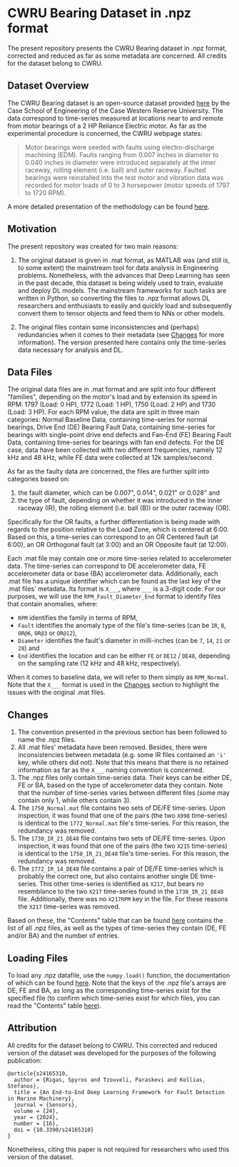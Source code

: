 # CWRU Bearing Dataset in .npz format

The present repository presents the CWRU Bearing dataset in .npz format, corrected and reduced as far as some metadata are concerned. All credits for the dataset belong to CWRU.

## Dataset Overview

The CWRU Bearing dataset is an open-source dataset provided [here](https://engineering.case.edu/bearingdatacenter) by the Case School of Engineering of the Case Western Reserve University. The data correspond to time-series measured at locations near to and remote from motor bearings of a 2 HP Reliance Electric motor. As far as the experimental procedure is concerned, the CWRU webpage states:

> Motor bearings were seeded with faults using electro-discharge machining (EDM). Faults ranging from 0.007 inches in diameter to 0.040 inches in diameter were introduced separately at the inner raceway, rolling element (i.e. ball) and outer raceway. Faulted bearings were reinstalled into the test motor and vibration data was recorded for motor loads of 0 to 3 horsepower (motor speeds of 1797 to 1720 RPM).

A more detailed presentation of the methodology can be found [here](https://engineering.case.edu/bearingdatacenter/apparatus-and-procedures).

## Motivation

The present repository was created for two main reasons:

1. The original dataset is given in .mat format, as MATLAB was (and still is, to some extent) the mainstream tool for data analysis in Engineering problems. Nonetheless, with the advances that Deep Learning has seen in the past decade, this dataset is being widely used to train, evaluate and deploy DL models. The mainstream frameworks for such tasks are written in Python, so converting the files to .npz format allows DL researchers and enthusiasts to easily and quickly load and subsequently convert them to tensor objects and feed them to NNs or other models.

2. The original files contain some inconsistencies and (perhaps) redundancies when it comes to their metadata (see [Changes](#changes) for more information). The version presented here contains only the time-series data necessary for analysis and DL.

## Data Files

The original data files are in .mat format and are split into four different "families", depending on the motor's load and by extension its speed in RPM: 1797 (Load: 0 HP), 1772 (Load: 1 HP), 1750 (Load: 2 HP) and 1730 (Load: 3 HP). For each RPM value, the data are split in three main categories: Normal Baseline Data, containing time-series for normal bearings, Drive End (DE) Bearing Fault Data, containing time-series for bearings with single-point drive end defects and Fan-End (FE) Bearing Fault Data, containing time-series for bearings with fan end defects. For the DE case, data have been collected with two different frequencies, namely 12 kHz and 48 kHz, while FE data were collected at 12k samples/second.

As far as the faulty data are concerned, the files are further split into categories based on:

1. the fault diameter, which can be 0.007", 0.014", 0.021" or 0.028" and
2. the type of fault, depending on whether it was introduced in the inner raceway (IR), the rolling element (i.e. ball (B)) or the outer raceway (OR).

Specifically for the OR faults, a further differentiation is being made with regards to the position relative to the Load Zone, which is centered at 6:00. Based on this, a time-series can correspond to an OR Centered fault (at 6:00), an OR Orthogonal fault (at 3:00) and an OR Opposite fault (at 12:00).

Each .mat file may contain one or more time-series related to accelerometer data. The time-series can correspond to DE accelerometer data, FE accelerometer data or base (BA) accelerometer data. Additionally, each .mat file has a unique identifier which can be found as the last key of the .mat files' metadata. Its format is `X___`, where `___` is a 3-digit code. For our purposes, we will use the `RPM_Fault_Diameter_End` format to identify files that contain anomalies, where:

* `RPM` identifies the family in terms of RPM,
* `Fault` identifies the anomaly type of the file's time-series (can be `IR`, `B`, `OR@6`, `OR@3` or `OR@12`),
* `Diameter` identifies the fault's diameter in milli-inches (can be `7`, `14`, `21` or `28`) and
* `End` identifies the location and can be either `FE` or `DE12` / `DE48`, depending on the sampling rate (12 kHz and 48 kHz, respectively).

When it comes to baseline data, we will refer to them simply as `RPM_Normal`. Note that the `X___` format is used in the [Changes](#changes) section to highlight the issues with the original .mat files.

## Changes

1. The convention presented in the previous section has been followed to name the .npz files.
2. All .mat files' metadata have been removed. Besides, there were inconsistencies between metadata (e.g. some IR files contained an `'i'` key, while others did not). Note that this means that there is no retained information as far as the `X___` naming convention is concerned.
3. The .npz files only contain time-series data. Their keys can be either DE, FE or BA, based on the type of accelerometer data they contain. Note that the number of time-series varies between different files (some may contain only 1, while others contain 3).
4. The `1750_Normal.mat` file contains two sets of DE/FE time-series. Upon inspection, it was found that one of the pairs (the two `X098` time-series) is identical to the `1772_Normal.mat` file's time-series. For this reason, the redundancy was removed.
5. The `1730_IR_21_DE48` file contains two sets of DE/FE time-series. Upon inspection, it was found that one of the pairs (the two `X215` time-series) is identical to the `1750_IR_21_DE48` file's time-series. For this reason, the redundancy was removed.
6. The `1772_IR_14_DE48` file contains a pair of DE/FE time-series which is probably the correct one, but also contains another single DE time-series. This other time-series is identified as `X217`, but bears no resemblance to the two `X217` time-series found in the `1730_IR_21_DE48` file. Additionally, there was no `X217RPM` key in the file. For these reasons the `X217` time-series was removed.

Based on these, the "Contents" table that can be found [here](/Contents.md) contains the list of all .npz files, as well as the types of time-series they contain (DE, FE and/or BA) and the number of entries.

## Loading Files

To load any .npz datafile, use the `numpy.load()` function, the documentation of which can be found [here](https://numpy.org/doc/stable/reference/generated/numpy.load.html). Note that the keys of the .npz file's arrays are DE, FE and BA, as long as the corresponding time-series exist for the specified file (to confirm which time-series exist for which files, you can read the "Contents" table [here](/Contents.md)).

## Attribution

All credits for the dataset belong to CWRU. This corrected and reduced version of the dataset was developed for the purposes of the following publication:

```
@article{s24165310,
  author = {Rigas, Spyros and Tzouveli, Paraskevi and Kollias, Stefanos},
  title = {An End-to-End Deep Learning Framework for Fault Detection in Marine Machinery},
  journal = {Sensors},
  volume = {24},
  year = {2024},
  number = {16},
  doi = {10.3390/s24165310}
}
```

Nonetheless, citing this paper is not required for researchers who used this version of the dataset.

